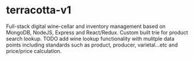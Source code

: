 # terracotta-v1
Full-stack digital wine-cellar and inventory management based on MongoDB, NodeJS, Express and React/Redux. Custom built trie for product search lookup. TODO add wine lookup functionality with mulitple data points including standards such as product, producer, varietal...etc and price/price calculation.
